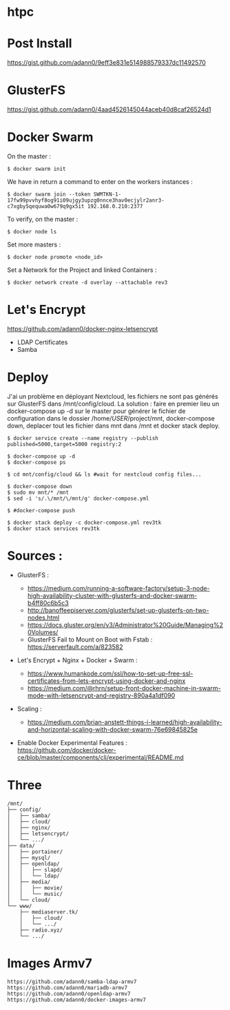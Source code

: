 # htpc

# Post Install

https://gist.github.com/adann0/9eff3e831e514988579337dc11492570

# GlusterFS

https://gist.github.com/adann0/4aad4526145044aceb40d8caf26524d1

# Docker Swarm

On the master :

    $ docker swarm init 
    
We have in return a command to enter on the workers instances :
    
    $ docker swarm join --token SWMTKN-1-17fw99pvvhyf8og91i09ujgy3upzg0nnce3hav0ecjylr2anr3-c7xgby5qequwa0w679q9gx5it 192.168.0.210:2377

To verify, on the master :

    $ docker node ls
    
Set more masters :

    $ docker node promote <node_id>

Set a Network for the Project and linked Containers :

    $ docker network create -d overlay --attachable rev3
    
# Let's Encrypt

   https://github.com/adann0/docker-nginx-letsencrypt
   + LDAP Certificates
   + Samba

# Deploy

J'ai un problème en déployant Nextcloud, les fichiers ne sont pas générés sur GlusterFS dans /mnt/config/cloud. La solution : faire en premier lieu un docker-compose up -d sur le master pour générer le fichier de configuration dans le dossier /home/$USER/$project/mnt, docker-compose down, deplacer tout les fichier dans mnt dans /mnt et docker stack deploy.

    $ docker service create --name registry --publish published=5000,target=5000 registry:2

    $ docker-compose up -d
    $ docker-compose ps
    
    $ cd mnt/config/cloud && ls #wait for nextcloud config files...
    
    $ docker-compose down
    $ sudo mv mnt/* /mnt
    $ sed -i 's/.\/mnt/\/mnt/g' docker-compose.yml
    
    $ #docker-compose push

    $ docker stack deploy -c docker-compose.yml rev3tk
    $ docker stack services rev3tk

# Sources :

- GlusterFS :
  - https://medium.com/running-a-software-factory/setup-3-node-high-availability-cluster-with-glusterfs-and-docker-swarm-b4ff80c6b5c3
  - http://banoffeepiserver.com/glusterfs/set-up-glusterfs-on-two-nodes.html
  - https://docs.gluster.org/en/v3/Administrator%20Guide/Managing%20Volumes/
  - GlusterFS Fail to Mount on Boot with Fstab : https://serverfault.com/a/823582
  
- Let's Encrypt + Nginx + Docker + Swarm :
  - https://www.humankode.com/ssl/how-to-set-up-free-ssl-certificates-from-lets-encrypt-using-docker-and-nginx
  - https://medium.com/@rhrn/setup-front-docker-machine-in-swarm-mode-with-letsencrypt-and-registry-890a4a1df090

- Scaling :
  - https://medium.com/brian-anstett-things-i-learned/high-availability-and-horizontal-scaling-with-docker-swarm-76e69845825e

- Enable Docker Experimental Features : https://github.com/docker/docker-ce/blob/master/components/cli/experimental/README.md

# Three

    /mnt/
    ├── config/
    │   ├── samba/
    │   ├── cloud/
    │   ├── nginx/
    │   ├── letsencrypt/
    │   └── .../
    ├── data/
    │   ├── portainer/
    │   ├── mysql/
    │   ├── openldap/
    │   │   ├── slapd/
    │   │   └── ldap/
    │   ├── media/
    │   │   ├── movie/
    │   │   └── music/
    │   └── cloud/
    └── www/
        ├── mediaserver.tk/
        │   ├── cloud/
        │   └── .../
        ├── radio.xyz/
        └── .../
        
 # Images Armv7
 
    https://github.com/adann0/samba-ldap-armv7
    https://github.com/adann0/mariadb-armv7
    https://github.com/adann0/openldap-armv7
    https://github.com/adann0/docker-images-armv7

